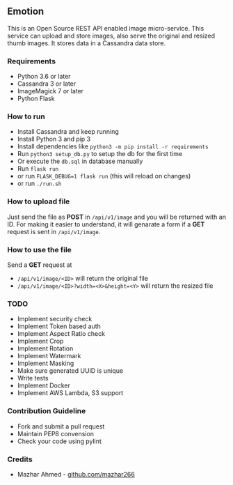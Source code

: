 ## Emotion

This is an Open Source REST API enabled image micro-service. This service can upload and store images, also serve the original and resized thumb images. It stores data in a Cassandra data store.

### Requirements

- Python 3.6 or later
- Cassandra 3 or later
- ImageMagick 7 or later
- Python Flask

### How to run

- Install Cassandra and keep running
- Install Python 3 and pip 3
- Install dependencies like `python3 -m pip install -r requirements`
- Run `python3 setup_db.py` to setup the db for the first time
- Or execute the `db.sql` in database manually
- Run `flask run`
- or run `FLASK_DEBUG=1 flask run` (this will reload on changes)
- or run `./run.sh`

### How to upload file

Just send the file as **POST** in `/api/v1/image` and you will be returned with an ID. For making it easier to understand, it will genarate a form if a **GET** request is sent in `/api/v1/image`.

### How to use the file

Send a **GET** request at

- `/api/v1/image/<ID>` will return the original file
- `/api/v1/image/<ID>?width=<X>&height=<Y>` will return the resized file

### TODO

- Implement security check
- Implement Token based auth
- Implement Aspect Ratio check
- Implement Crop
- Implement Rotation
- Implement Watermark
- Implement Masking
- Make sure generated UUID is unique
- Write tests
- Implement Docker
- Implement AWS Lambda, S3 support

### Contribution Guideline

- Fork and submit a pull request
- Maintain PEP8 convension
- Check your code using pylint

### Credits

- Mazhar Ahmed - [github.com/mazhar266](https://github.com/mazhar266)
